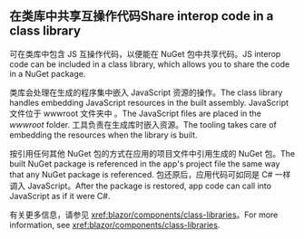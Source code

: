 ## <a name="share-interop-code-in-a-class-library"></a><span data-ttu-id="0999f-101">在类库中共享互操作代码</span><span class="sxs-lookup"><span data-stu-id="0999f-101">Share interop code in a class library</span></span>

<span data-ttu-id="0999f-102">可在类库中包含 JS 互操作代码，以便能在 NuGet 包中共享代码。</span><span class="sxs-lookup"><span data-stu-id="0999f-102">JS interop code can be included in a class library, which allows you to share the code in a NuGet package.</span></span>

<span data-ttu-id="0999f-103">类库会处理在生成的程序集中嵌入 JavaScript 资源的操作。</span><span class="sxs-lookup"><span data-stu-id="0999f-103">The class library handles embedding JavaScript resources in the built assembly.</span></span> <span data-ttu-id="0999f-104">JavaScript 文件位于 wwwroot 文件夹中  。</span><span class="sxs-lookup"><span data-stu-id="0999f-104">The JavaScript files are placed in the *wwwroot* folder.</span></span> <span data-ttu-id="0999f-105">工具负责在生成库时嵌入资源。</span><span class="sxs-lookup"><span data-stu-id="0999f-105">The tooling takes care of embedding the resources when the library is built.</span></span>

<span data-ttu-id="0999f-106">按引用任何其他 NuGet 包的方式在应用的项目文件中引用生成的 NuGet 包。</span><span class="sxs-lookup"><span data-stu-id="0999f-106">The built NuGet package is referenced in the app's project file the same way that any NuGet package is referenced.</span></span> <span data-ttu-id="0999f-107">包还原后，应用代码可如同是 C# 一样调入 JavaScript。</span><span class="sxs-lookup"><span data-stu-id="0999f-107">After the package is restored, app code can call into JavaScript as if it were C#.</span></span>

<span data-ttu-id="0999f-108">有关更多信息，请参见 <xref:blazor/components/class-libraries>。</span><span class="sxs-lookup"><span data-stu-id="0999f-108">For more information, see <xref:blazor/components/class-libraries>.</span></span>
